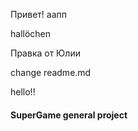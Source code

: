 

Привет!
аапп





hallöchen

 Правка от Юлии



change readme.md

hello!!


#### SuperGame general project